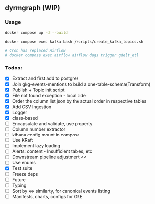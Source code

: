 ## dyrmgraph (WIP)
### Usage
```bash
docker compose up -d --build

docker compose exec kafka bash /scripts/create_kafka_topics.sh

# Cron has replaced Airflow
# docker compose exec airflow airflow dags trigger gdelt_etl
```

### Todos:
- [x] Extract and first add to postgres
- [x] Join gkg-events-mentions to build a one-table-schema(Transform)
- [x] Publish + Topic init script
- [x] File not found exception - local side
- [x] Order the column list json by the actual order in respective tables
- [x] Add CSV Ingestion
- [x] Logger
- [x] class-based
- [ ] Encapsulate and validate, use property
- [ ] Column number extractor
- [ ] kibana config mount in compose
- [ ] Use KRaft
- [ ] Implement lazy loading
- [ ] Alerts: content - Insufficient tables, etc
- [ ] Downstream pipeline adjustment << 
- [ ] Use enums
- [x] Test suite
- [ ] Freeze deps
- [ ] Future
- [ ] Typing
- [ ] Sort by <=> similarty, for canonical events listing
- [ ] Manifests, charts, configs for GKE